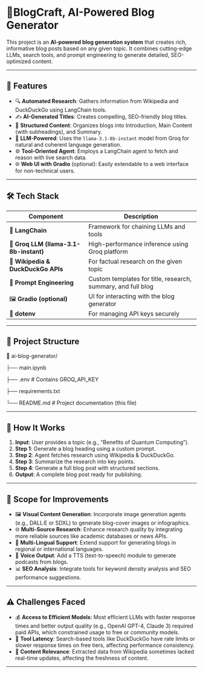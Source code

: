 # 🧠BlogCraft, AI-Powered Blog Generator

This project is an **AI-powered blog generation system** that creates rich, informative blog posts based on any given topic. It combines cutting-edge LLMs, search tools, and prompt engineering to generate detailed, SEO-optimized content.

---

## 🚀 Features

- 🔍 **Automated Research**: Gathers information from Wikipedia and DuckDuckGo using LangChain tools.
- ✍️ **AI-Generated Titles**: Creates compelling, SEO-friendly blog titles.
- 📄 **Structured Content**: Organizes blogs into Introduction, Main Content (with subheadings), and Summary.
- 🧠 **LLM-Powered**: Uses the `llama-3.1-8b-instant` model from Groq for natural and coherent language generation.
- ⚙️ **Tool-Oriented Agent**: Employs a LangChain agent to fetch and reason with live search data.
- 🌐 **Web UI with Gradio** (optional): Easily extendable to a web interface for non-technical users.

---

## 🛠️ Tech Stack

| Component         | Description                                      |
|------------------|--------------------------------------------------|
| 🧠 **LangChain**     | Framework for chaining LLMs and tools            |
| 🦾 **Groq LLM (llama-3.1-8b-instant)** | High-performance inference using Groq platform |
| 🔎 **Wikipedia & DuckDuckGo APIs** | For factual research on the given topic     |
| 🧱 **Prompt Engineering** | Custom templates for title, research, summary, and full blog |
| 🖼 **Gradio (optional)** | UI for interacting with the blog generator     |
| 🔐 **dotenv**         | For managing API keys securely                  |

---

## 📂 Project Structure
📁 ai-blog-generator/

├── main.ipynb 

├── .env # Contains GROQ_API_KEY 

├── requirements.txt 

└── README.md # Project documentation (this file)

---

## 📌 How It Works

1. **Input**: User provides a topic (e.g., “Benefits of Quantum Computing”).
2. **Step 1**: Generate a blog heading using a custom prompt.
3. **Step 2**: Agent fetches research using Wikipedia & DuckDuckGo.
4. **Step 3**: Summarize the research into key points.
5. **Step 4**: Generate a full blog post with structured sections.
6. **Output**: A complete blog post ready for publishing.

---

## 🔭 Scope for Improvements

- 🖼 **Visual Content Generation**: Incorporate image generation agents (e.g., DALL·E or SDXL) to generate blog-cover images or infographics.
- 🌐 **Multi-Source Research**: Enhance research quality by integrating more reliable sources like academic databases or news APIs.
- 🧩 **Multi-Lingual Support**: Extend support for generating blogs in regional or international languages.
- 💬 **Voice Output**: Add a TTS (text-to-speech) module to generate podcasts from blogs.
- 📊 **SEO Analysis**: Integrate tools for keyword density analysis and SEO performance suggestions.

---

## ⚠️ Challenges Faced

- 💰 **Access to Efficient Models**: Most efficient LLMs with faster response times and better output quality (e.g., OpenAI GPT-4, Claude 3) required paid APIs, which constrained usage to free or community models.
- 🔄 **Tool Latency**: Search-based tools like DuckDuckGo have rate limits or slower response times on free tiers, affecting performance consistency.
- 🧪 **Content Relevance**: Extracted data from Wikipedia sometimes lacked real-time updates, affecting the freshness of content.

---

